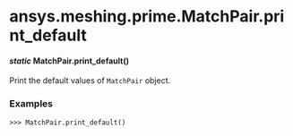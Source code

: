 # ansys.meshing.prime.MatchPair.print_default

<a id="ansys.meshing.prime.MatchPair.print_default"></a>

#### *static* MatchPair.print_default()

Print the default values of `MatchPair` object.

### Examples

```pycon
>>> MatchPair.print_default()
```

<!-- !! processed by numpydoc !! -->

